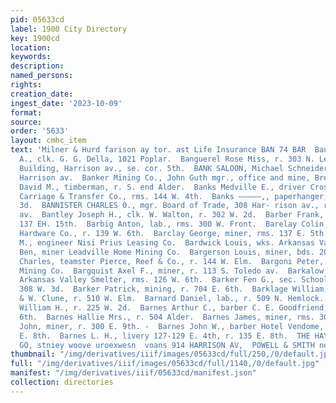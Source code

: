 ```yaml
---
pid: 05633cd
label: 1900 City Directory
key: 1900cd
location: 
keywords: 
description: 
named_persons: 
rights: 
creation_date: 
ingest_date: '2023-10-09'
format: 
source: 
order: '5633'
layout: cmhc_item
text: 'Milner & Hurd farison ay tor. ast Life Insurance BAN 74 BAR  Banguerel Jules
  A., clk. G. G. Della, 1021 Poplar.  Banguerel Rose Miss, r. 303 N. Leiter av.  Bank
  Building, Harrison av., se. cor. 5th.  BANK SALOON, Michael Schneider propr., 315
  Harrison av.  Banker Mining Co., John Guth mgr., office and mine, Breece Hill.  Banks
  David M., timberman, r. S. end Alder.  Banks Medville E., driver Crosby’s Omnibus,
  Carriage & Transfer Co., rms. 144 W. 4th.  Banks —————,, paperhanger, rms. 134 E.
  3d.  BANNISTER CHARLES 0., mgr. Board of Trade, 308 Har- rison av., rms. 315 Harrison
  av.  Bantley Joseph H., clk. W. Walton, r. 302 W. 2d.  Barber Frank, teamster, rms.
  137 EH. 15th.  Barbig Anton, lab., rms. 300 W. Front.  Barelay Colin C., clk. Leadville
  Hardware Co., r. 139 W. 6th.  Barclay George, miner, rms. 137 E. 5th.  Bardue C.
  M., engineer Nisi Prius Leasing Co.  Bardwick Louis, wks. Arkansas Valley Smelter.  Bargenson
  Ben, miner Leadville Home Mining Co.  Bargerson Louis, miner, bds. 208 E. 5th.  Bargler
  Charles, teamster Pierce, Reef & Co., r. 144 W. Elm.  Bargoni Peter, miner Ibex
  Mining Co.  Bargquist Axel F., miner, r. 113 S. Toledo av.  Barkalow H. S., clk.
  Arkansas Valley Smelter, rms. 126 W. 6th.  Barker Fen G., sec. School Board, r.
  308 W. 3d.  Barker Patrick, mining, r. 704 E. 6th.  Barklage William, clk. J. B.
  & W. Clune, r. 510 W. Elm.  Barnard Daniel, lab., r. 509 N. Hemlock.  Barncastle
  William H., r. 225 W. 2d.  Barnes Arthur C., barber C. E. Goodfriend, r. 223 W.
  6th.  Barnes Hallie Mrs., r. 504 Alder.  Barnes James, miner, rms. 309 E. 8th.  Barnes
  John, miner, r. 300 E. 9th. -  Barnes John W., barber Hotel Vendome, r. rear 207
  E. 8th.  Barnes L. H., livery 127-129 E. 4th, r. 135 E. 8th.  THE HAYDEN CLOTHING
  GO, stniey woove uroexwesn  voans 914 HARRISON AV,  POWELL & SMITH neat''tstate '
thumbnail: "/img/derivatives/iiif/images/05633cd/full/250,/0/default.jpg"
full: "/img/derivatives/iiif/images/05633cd/full/1140,/0/default.jpg"
manifest: "/img/derivatives/iiif/05633cd/manifest.json"
collection: directories
---
```

